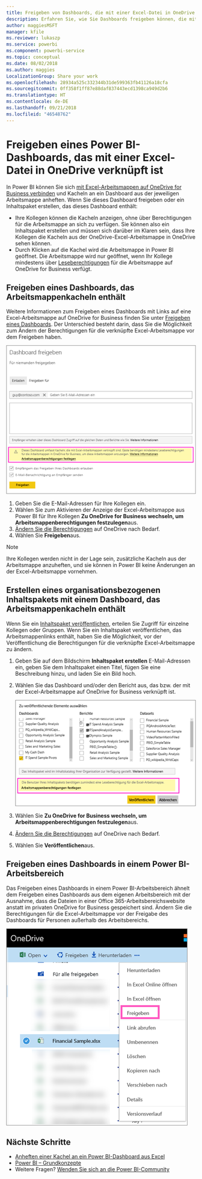 ```yaml
---
title: Freigeben von Dashboards, die mit einer Excel-Datei in OneDrive verbunden sind – Power BI
description: Erfahren Sie, wie Sie Dashboards freigeben können, die mit einer Excel-Arbeitsmappe auf OneDrive for Business verbunden sind, und bei denen Sie Kacheln aus der Arbeitsmappe anheften.
author: maggiesMSFT
manager: kfile
ms.reviewer: lukaszp
ms.service: powerbi
ms.component: powerbi-service
ms.topic: conceptual
ms.date: 08/02/2018
ms.author: maggies
LocalizationGroup: Share your work
ms.openlocfilehash: 28934a525c332344b31de599363fb41126a18cfa
ms.sourcegitcommit: 0ff358f1ff87e88daf837443ecd1398ca949d2b6
ms.translationtype: HT
ms.contentlocale: de-DE
ms.lasthandoff: 09/21/2018
ms.locfileid: "46548762"
---
```

# <a name="share-a-power-bi-dashboard-that-links-to-an-excel-file-in-onedrive"></a>Freigeben eines Power BI-Dashboards, das mit einer Excel-Datei in OneDrive verknüpft ist
In Power BI können Sie sich [mit Excel-Arbeitsmappen auf OneDrive for Business verbinden](service-excel-workbook-files.md) und Kacheln an ein Dashboard aus der jeweiligen Arbeitsmappe anheften. Wenn Sie dieses Dashboard freigeben oder ein Inhaltspaket erstellen, das dieses Dashboard enthält:

* Ihre Kollegen können die Kacheln anzeigen, ohne über Berechtigungen für die Arbeitsmappe an sich zu verfügen. Sie können also ein Inhaltspaket erstellen und müssen sich darüber im Klaren sein, dass Ihre Kollegen die Kacheln aus der OneDrive-Excel-Arbeitsmappe in OneDrive sehen können.
* Durch Klicken auf die Kachel wird die Arbeitsmappe in Power BI geöffnet. Die Arbeitsmappe wird nur geöffnet, wenn Ihr Kollege mindestens über [Leseberechtigungen](https://support.office.com/en-us/article/Share-documents-or-folders-in-Office-365-1fe37332-0f9a-4719-970e-d2578da4941c) für die Arbeitsmappe auf OneDrive for Business verfügt.

## <a name="share-a-dashboard-that-contains-workbook-tiles"></a>Freigeben eines Dashboards, das Arbeitsmappenkacheln enthält
Weitere Informationen zum Freigeben eines Dashboards mit Links auf eine Excel-Arbeitsmappe auf OneDrive for Business finden Sie unter [Freigeben eines Dashboards](service-share-dashboards.md). Der Unterschied besteht darin, dass Sie die Möglichkeit zum Ändern der Berechtigungen für die verknüpfte Excel-Arbeitsmappe vor dem Freigeben haben.

  ![Dialogfeld „Dashboard freigeben“](media/service-share-dashboard-that-links-to-excel-onedrive/pbi_share_workbk.png)

1. Geben Sie die E-Mail-Adressen für Ihre Kollegen ein.
2. Wählen Sie zum Aktivieren der Anzeige der Excel-Arbeitsmappe aus Power BI für Ihre Kollegen **Zu OneDrive for Business wechseln, um Arbeitsmappenberechtigungen festzulegen**aus.
3. [Ändern Sie die Berechtigungen](https://support.office.com/en-US/article/Share-files-and-folders-and-change-permissions-9fcc2f7d-de0c-4cec-93b0-a82024800c07) auf OneDrive nach Bedarf.
4. Wählen Sie **Freigeben**aus.

>[!NOTE]
>Ihre Kollegen werden nicht in der Lage sein, zusätzliche Kacheln aus der Arbeitsmappe anzuheften, und sie können in Power BI keine Änderungen an der Excel-Arbeitsmappe vornehmen.
> 
> 

## <a name="create-an-organizational-content-pack-with-a-dashboard-that-contains-workbook-tiles"></a>Erstellen eines organisationsbezogenen Inhaltspakets mit einem Dashboard, das Arbeitsmappenkacheln enthält
Wenn Sie ein [Inhaltspaket veröffentlichen](service-organizational-content-pack-create-and-publish.md), erteilen Sie Zugriff für einzelne Kollegen oder Gruppen. Wenn Sie ein Inhaltspaket veröffentlichen, das Arbeitsmappenlinks enthält, haben Sie die Möglichkeit, vor der Veröffentlichung die Berechtigungen für die verknüpfte Excel-Arbeitsmappe zu ändern.

1. Geben Sie auf dem Bildschirm **Inhaltspaket erstellen** E-Mail-Adressen ein, geben Sie dem Inhaltspaket einen Titel, fügen Sie eine Beschreibung hinzu, und laden Sie ein Bild hoch.
2. Wählen Sie das Dashboard und/oder den Bericht aus, das bzw. der mit der Excel-Arbeitsmappe auf OneDrive for Business verknüpft ist.
   
    ![Excel-Arbeitsmappe in einem Inhaltspaket](media/service-share-dashboard-that-links-to-excel-onedrive/pbi_contpack_workbk.png)
3. Wählen Sie **Zu OneDrive for Business wechseln, um Arbeitsmappenberechtigungen festzulegen**aus.
4. [Ändern Sie die Berechtigungen](https://support.office.com/en-US/article/Share-files-and-folders-and-change-permissions-9fcc2f7d-de0c-4cec-93b0-a82024800c07) auf OneDrive nach Bedarf.
5. Wählen Sie **Veröffentlichen**aus.

## <a name="share-a-dashboard-from-a-power-bi-workspace"></a>Freigeben eines Dashboards in einem Power BI-Arbeitsbereich
Das Freigeben eines Dashboards in einem Power BI-Arbeitsbereich ähnelt dem Freigeben eines Dashboards aus dem eigenen Arbeitsbereich mit der Ausnahme, dass die Dateien in einer Office 365-Arbeitsbereichswebsite anstatt im privaten OneDrive for Business gespeichert sind. Ändern Sie die Berechtigungen für die Excel-Arbeitsmappe vor der Freigabe des Dashboards für Personen außerhalb des Arbeitsbereichs.

![Freigeben aus OneDrive](media/service-share-dashboard-that-links-to-excel-onedrive/pbi_onedriveshare.png)

## <a name="next-steps"></a>Nächste Schritte
* [Anheften einer Kachel an ein Power BI-Dashboard aus Excel](service-dashboard-pin-tile-from-excel.md)
* [Power BI – Grundkonzepte](consumer/end-user-basic-concepts.md)
* Weitere Fragen? [Wenden Sie sich an die Power BI-Community](http://community.powerbi.com/)

